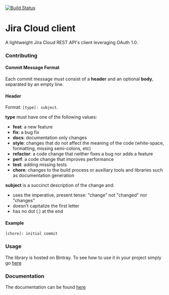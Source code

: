 [![Build Status](https://travis-ci.org/luzzif/jira-cloud-client.svg?branch=master)](https://travis-ci.org/luzzif/jira-cloud-client)

# Jira Cloud client

A lightweight Jira Cloud REST API's client leveraging OAuth 1.0.

### Contributing

#### Commit Message Format

Each commit message must consist of a **header** and an optional **body**,
separated by an empty line.

#### Header

Format: `[type]: subject`.

**type** must have one of the following values:

* **feat**: a new feature
* **fix**: a bug fix
* **docs**: documentation only changes
* **style**: changes that do not affect the meaning of the code (white-space,
  formatting, missing semi-colons, etc)
* **refactor**: a code change that neither fixes a bug nor adds a feature
* **perf**: a code change that improves performance
* **test**: adding missing tests
* **chore**: changes to the build process or auxiliary tools and libraries such
  as documentation generation

**subject** is a succinct description of the change and:

* uses the imperative, present tense: "change" not "changed" nor "changes"
* doesn't capitalize the first letter
* has no dot (.) at the end

#### Example

```
[chore]: initial commit
```

### Usage

The library is hosted on Bintray. To see how to use it in your project 
simply go [here](https://bintray.com/luzzif/foss/jira-cloud-client)

### Documentation

The documentation can be found [here](https://luzzif.github.io/jira-cloud-client)